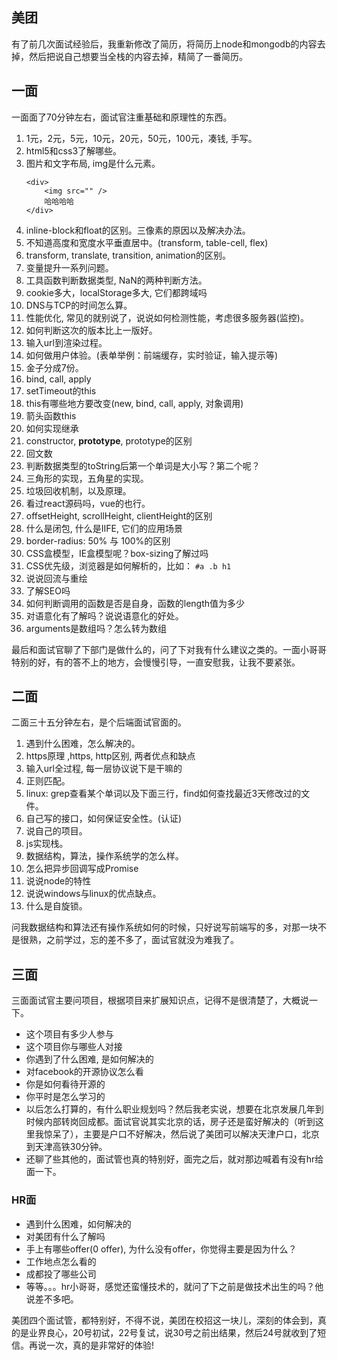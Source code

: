 ## 美团

有了前几次面试经验后，我重新修改了简历，将简历上node和mongodb的内容去掉，然后把说自己想要当全栈的内容去掉，精简了一番简历。

## 一面

一面面了70分钟左右，面试官注重基础和原理性的东西。

1. 1元，2元，5元，10元，20元，50元，100元，凑钱, 手写。
2. html5和css3了解哪些。
3. 图片和文字布局, img是什么元素。
    ```
    <div>
        <img src="" />
        哈哈哈哈
    </div>
    ```
4. inline-block和float的区别。三像素的原因以及解决办法。
5. 不知道高度和宽度水平垂直居中。(transform, table-cell, flex)
6. transform, translate, transition, animation的区别。
7. 变量提升一系列问题。
8. 工具函数判断数据类型, NaN的两种判断方法。
9. cookie多大，localStorage多大, 它们都跨域吗
10. DNS与TCP的时间怎么算。
11. 性能优化, 常见的就别说了，说说如何检测性能，考虑很多服务器(监控)。
12. 如何判断这次的版本比上一版好。
13. 输入url到渲染过程。
14. 如何做用户体验。(表单举例：前端缓存，实时验证，输入提示等)
15. 金子分成7份。
16. bind, call, apply
17. setTimeout的this
18. this有哪些地方要改变(new, bind, call, apply, 对象调用)
19. 箭头函数this
20. 如何实现继承
21. constructor, __prototype__, prototype的区别
22. 回文数
23. 判断数据类型的toString后第一个单词是大小写？第二个呢？
24. 三角形的实现，五角星的实现。
25. 垃圾回收机制，以及原理。
26. 看过react源码吗，vue的也行。
27. offsetHeight, scrollHeight, clientHeight的区别
28. 什么是闭包, 什么是IIFE, 它们的应用场景
29. border-radius: 50% 与 100%的区别
30. CSS盒模型，IE盒模型呢？box-sizing了解过吗
31. CSS优先级，浏览器是如何解析的，比如： `#a .b h1`
32. 说说回流与重绘
33. 了解SEO吗
34. 如何判断调用的函数是否是自身，函数的length值为多少
35. 对语意化有了解吗？说说语意化的好处。
36. arguments是数组吗？怎么转为数组

最后和面试官聊了下部门是做什么的，问了下对我有什么建议之类的。一面小哥哥特别的好，有的答不上的地方，会慢慢引导，一直安慰我，让我不要紧张。

## 二面

二面三十五分钟左右，是个后端面试官面的。

1. 遇到什么困难，怎么解决的。
2. https原理 ,https, http区别, 两者优点和缺点
3. 输入url全过程, 每一层协议说下是干嘛的
4. 正则匹配。
5. linux: grep查看某个单词以及下面三行，find如何查找最近3天修改过的文件。
6. 自己写的接口，如何保证安全性。(认证)
7. 说自己的项目。
8. js实现栈。
9. 数据结构，算法，操作系统学的怎么样。
10. 怎么把异步回调写成Promise
11. 说说node的特性
12. 说说windows与linux的优点缺点。
13. 什么是自旋锁。

问我数据结构和算法还有操作系统如何的时候，只好说写前端写的多，对那一块不是很熟，之前学过，忘的差不多了，面试官就没为难我了。

## 三面

三面面试官主要问项目，根据项目来扩展知识点，记得不是很清楚了，大概说一下。

* 这个项目有多少人参与
* 这个项目你与哪些人对接
* 你遇到了什么困难, 是如何解决的
* 对facebook的开源协议怎么看
* 你是如何看待开源的
* 你平时是怎么学习的
* 以后怎么打算的，有什么职业规划吗？然后我老实说，想要在北京发展几年到时候内部转岗回成都。面试官说其实北京的话，房子还是蛮好解决的（听到这里我惊呆了），主要是户口不好解决，然后说了美团可以解决天津户口，北京到天津高铁30分钟。
* 还聊了些其他的，面试管也真的特别好，面完之后，就对那边喊着有没有hr给面一下。

### HR面

* 遇到什么困难，如何解决的
* 对美团有什么了解吗
* 手上有哪些offer(0 offer), 为什么没有offer，你觉得主要是因为什么？
* 工作地点怎么看的
* 成都投了哪些公司
* 等等。。。hr小哥哥，感觉还蛮懂技术的，就问了下之前是做技术出生的吗？他说差不多吧。

美团四个面试管，都特别好，不得不说，美团在校招这一块儿，深刻的体会到，真的是业界良心，20号初试，22号复试，说30号之前出结果，然后24号就收到了短信。再说一次，真的是非常好的体验!
